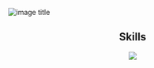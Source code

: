 ![image title](https://rushter.com/counter.svg)

<h2 align="center">Skills </h2>

<p align="center">
  <a href="https://alexzxc.com">
    <img src="https://skillicons.dev/icons?i=python,golang,vscode,androidstudio,c,cs,cpp,js,css,html" />
  </a>
</p>

<p href="https://discord.gg/onlp" align="center">
    <img alt="" src="https://github-readme-stats.vercel.app/api?username=alekszxc1337&theme=tokyonight&show_icons=true">
</p>



